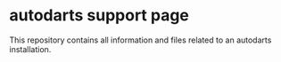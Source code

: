 # autodarts support page

This repository contains all information and files related to an autodarts installation. 
